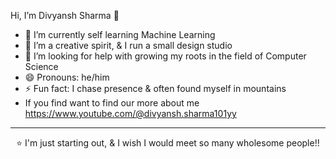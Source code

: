 Hi, I’m Divyansh Sharma 👋

- 🔭 I’m currently self learning Machine Learning
- 🌱 I’m a creative spirit, & I run a small design studio
- 🤔 I’m looking for help with growing my roots in the field of Computer Science
- 😄 Pronouns: he/him
- ⚡ Fun fact: I chase presence & often found myself in mountains
- If you find want to find our more about me https://www.youtube.com/@divyansh.sharma101yy

---

<p align="center">⭐️ I'm just starting out, & I wish I would meet so many wholesome people!!  </p>



